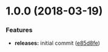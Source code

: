 <a name="1.0.0"></a>
# 1.0.0 (2018-03-19)


### Features

* **releases:** initial commit ([e85d8fe](https://github.com/hypeJunctionPro/Elgg3-hypeDraft/commit/e85d8fe))



